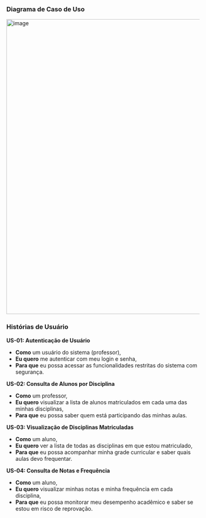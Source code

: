 ### Diagrama de Caso de Uso

<img width="772" height="768" alt="image" src="https://github.com/user-attachments/assets/de8fc073-13d1-4415-a5e3-ff0e52cab2ab" />

### Histórias de Usuário

**US-01: Autenticação de Usuário**
* **Como** um usuário do sistema (professor),
* **Eu quero** me autenticar com meu login e senha,
* **Para que** eu possa acessar as funcionalidades restritas do sistema com segurança.

**US-02: Consulta de Alunos por Disciplina**
* **Como** um professor,
* **Eu quero** visualizar a lista de alunos matriculados em cada uma das minhas disciplinas,
* **Para que** eu possa saber quem está participando das minhas aulas.
  
**US-03: Visualização de Disciplinas Matriculadas**
* **Como** um aluno,
* **Eu quero** ver a lista de todas as disciplinas em que estou matriculado,
* **Para que** eu possa acompanhar minha grade curricular e saber quais aulas devo frequentar.

**US-04: Consulta de Notas e Frequência**
* **Como** um aluno,
* **Eu quero** visualizar minhas notas e minha frequência em cada disciplina,
* **Para que** eu possa monitorar meu desempenho acadêmico e saber se estou em risco de reprovação.
